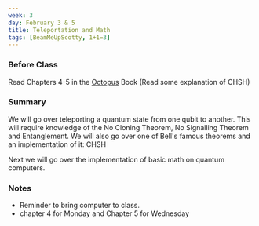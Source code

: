 ```yaml
---
week: 3
day: February 3 & 5
title: Teleportation and Math 
tags: [BeamMeUpScotty, 1+1=3]
---
```


### Before Class
Read Chapters 4-5 in the [Octopus](https://www.amazon.com/Programming-Quantum-Computers-Essential-Algorithms/dp/1492039683) Book
(Read some explanation of CHSH)

### Summary
We will go over teleporting a quantum state from one qubit to another. This will require knowledge of the No Cloning Theorem, No Signalling Theorem and Entanglement. We will also go over one of Bell's famous theorems and an implementation of it: CHSH

Next we will go over the implementation of basic math on quantum computers.

### Notes
- Reminder to bring computer to class.
-  chapter 4 for Monday and Chapter 5 for Wednesday
